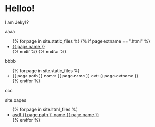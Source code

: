 # Helloo!

I am Jekyll?

aaaa

<ul>
    {% for page in site.static_files %}
        {% if page.extname == ".html" %}
            <li><a href="{{ page.path | absolute_url }}">{{ page.name }}</a></li>
        {% endif %}
    {% endfor %}
</ul>

bbbb


<ul>
    {% for page in site.static_files %}
    <li>{{ page.path }} name: {{ page.name }} ext: {{ page.extname }}</li>
    {% endfor %}
</ul>

ccc

site.pages
<ul>
    {% for page in site.html_files %}
    <li><a href="{{ page.path | absolute_url }}">asdf {{ page.path }} name {{ page.name }}</a></li>
    {% endfor %}
</ul>

